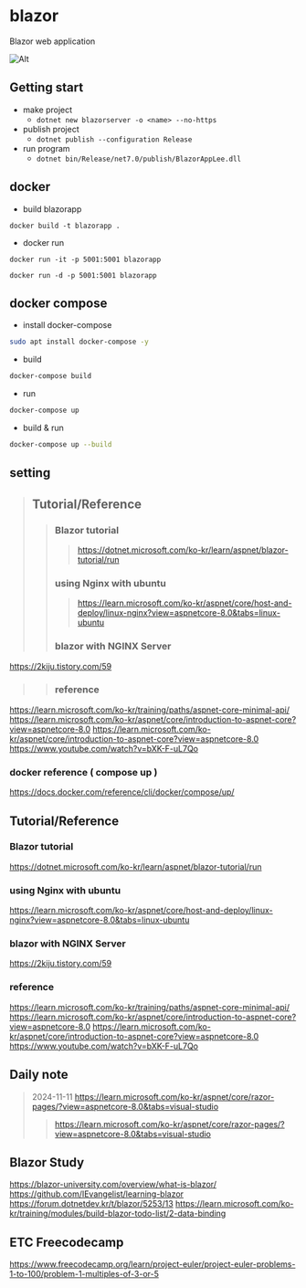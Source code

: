 # blazor
Blazor web application

![Alt](https://repobeats.axiom.co/api/embed/3fb2a30ba5d2cf6e59b80eb973864b50f2c35ada.svg "Repobeats analytics image")

## Getting start 

- make project 
    - `dotnet new blazorserver -o <name> --no-https`
- publish project 
    - `dotnet publish --configuration Release`
- run program
    - `dotnet bin/Release/net7.0/publish/BlazorAppLee.dll`
  
## docker 

- build blazorapp 

```
docker build -t blazorapp .
```

- docker run 

```
docker run -it -p 5001:5001 blazorapp
```

```
docker run -d -p 5001:5001 blazorapp
```

## docker compose

- install docker-compose

```sh
sudo apt install docker-compose -y 
```

- build 

```sh
docker-compose build
```

- run

```sh
docker-compose up
```

- build & run 

```sh
docker-compose up --build
```

## setting 

>## Tutorial/Reference
>>### Blazor tutorial
>>> https://dotnet.microsoft.com/ko-kr/learn/aspnet/blazor-tutorial/run
>>### using Nginx with ubuntu 
>>>https://learn.microsoft.com/ko-kr/aspnet/core/host-and-deploy/linux-nginx?view=aspnetcore-8.0&tabs=linux-ubuntu
>>### blazor with NGINX Server
https://2kiju.tistory.com/59
>>### reference 
https://learn.microsoft.com/ko-kr/training/paths/aspnet-core-minimal-api/
https://learn.microsoft.com/ko-kr/aspnet/core/introduction-to-aspnet-core?view=aspnetcore-8.0
https://learn.microsoft.com/ko-kr/aspnet/core/introduction-to-aspnet-core?view=aspnetcore-8.0
https://www.youtube.com/watch?v=bXK-F-uL7Qo
### docker reference ( compose up )
https://docs.docker.com/reference/cli/docker/compose/up/

## Tutorial/Reference
### Blazor tutorial
https://dotnet.microsoft.com/ko-kr/learn/aspnet/blazor-tutorial/run

### using Nginx with ubuntu
https://learn.microsoft.com/ko-kr/aspnet/core/host-and-deploy/linux-nginx?view=aspnetcore-8.0&tabs=linux-ubuntu

### blazor with NGINX Server
https://2kiju.tistory.com/59

### reference
https://learn.microsoft.com/ko-kr/training/paths/aspnet-core-minimal-api/ https://learn.microsoft.com/ko-kr/aspnet/core/introduction-to-aspnet-core?view=aspnetcore-8.0 https://learn.microsoft.com/ko-kr/aspnet/core/introduction-to-aspnet-core?view=aspnetcore-8.0 https://www.youtube.com/watch?v=bXK-F-uL7Qo

## Daily note

> 2024-11-11 https://learn.microsoft.com/ko-kr/aspnet/core/razor-pages/?view=aspnetcore-8.0&tabs=visual-studio
>> https://learn.microsoft.com/ko-kr/aspnet/core/razor-pages/?view=aspnetcore-8.0&tabs=visual-studio


## Blazor Study 

https://blazor-university.com/overview/what-is-blazor/
https://github.com/IEvangelist/learning-blazor
https://forum.dotnetdev.kr/t/blazor/5253/13
https://learn.microsoft.com/ko-kr/training/modules/build-blazor-todo-list/2-data-binding

## ETC Freecodecamp

https://www.freecodecamp.org/learn/project-euler/project-euler-problems-1-to-100/problem-1-multiples-of-3-or-5
